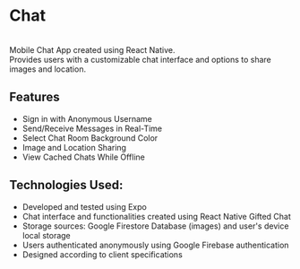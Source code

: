# Chat
<br>
Mobile Chat App created using React Native.<br>
Provides users with a customizable chat interface and options to share images and location.
<br>

## Features 
* Sign in with Anonymous Username<br>
* Send/Receive Messages in Real-Time<br>
* Select Chat Room Background Color<br>
* Image and Location Sharing<br>
* View Cached Chats While Offline<br>

## Technologies Used:
* Developed and tested using Expo<br>
* Chat interface and functionalities created using React Native Gifted Chat<br>
* Storage sources: Google Firestore Database (images) and user's device local storage<br>
* Users authenticated anonymously using Google Firebase authentication<br>
* Designed according to client specifications<br>

